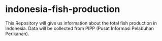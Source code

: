 # indonesia-fish-production
This Repository will give us information about the total fish production in Indonesia. Data will be collected from PIPP (Pusat Informasi Pelabuhan Perikanan).
